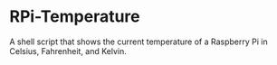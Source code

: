 # RPi-Temperature
A shell script that shows the current temperature of a Raspberry Pi in Celsius, Fahrenheit, and Kelvin.
